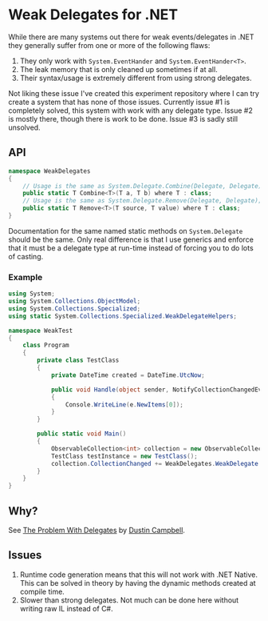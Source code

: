 # Weak Delegates for .NET

While there are many systems out there for weak events/delegates in .NET they
generally suffer from one or more of the following flaws:

1. They only work with `System.EventHander` and `System.EventHander<T>`.
2. The leak memory that is only cleaned up sometimes if at all.
3. Their syntax/usage is extremely different from using strong delegates.

Not liking these issue I've created this experiment repository where I can try
create a system that has none of those issues. Currently issue #1 is completely
solved, this system with work with any delegate type. Issue #2 is mostly there,
though there is work to be done. Issue #3 is sadly still unsolved.

## API

```csharp
namespace WeakDelegates
{
    // Usage is the same as System.Delegate.Combine(Delegate, Delegate);
    public static T Combine<T>(T a, T b) where T : class;
    // Usage is the same as System.Delegate.Remove(Delegate, Delegate);
    public static T Remove<T>(T source, T value) where T : class;
}
```

Documentation for the same named static methods on `System.Delegate` should be
the same. Only real difference is that I use generics and enforce that it must
be a delegate type at run-time instead of forcing you to do lots of casting.

### Example

```csharp
using System;
using System.Collections.ObjectModel;
using System.Collections.Specialized;
using static System.Collections.Specialized.WeakDelegateHelpers;

namespace WeakTest
{
    class Program
    {
        private class TestClass
        {
            private DateTime created = DateTime.UtcNow;

            public void Handle(object sender, NotifyCollectionChangedEventArgs e)
            {
                Console.WriteLine(e.NewItems[0]);
            }
        }

        public static void Main()
        {
            ObservableCollection<int> collection = new ObservableCollection<int>();
            TestClass testInstance = new TestClass();
            collection.CollectionChanged += WeakDelegates.WeakDelegate.Combine<NotifyCollectionChangedEventHandler>(null, testInstance.Handle);
        }
    }
}

```

## Why?

See [The Problem With
Delegates](https://web.archive.org/web/20150327023026/http://diditwith.net/PermaLink,guid,fcf59145-3973-468a-ae66-aaa8df9161c7.aspx)
by [Dustin Campbell](https://twitter.com/dcampbell).

## Issues

1. Runtime code generation means that this will not work with .NET Native. This
   can be solved in theory by having the dynamic methods created at compile
   time.
2. Slower than strong delegates. Not much can be done here without writing raw
   IL instead of C#.
